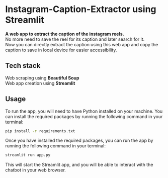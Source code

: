 # Instagram-Caption-Extractor using Streamlit

**A web app to extract the caption of the instagram reels.** <br/>
No more need to save the reel for its caption and later search for it.<br/>
Now you can directly extract the caption using this web app and copy the caption to save in local device for easier accessibility.

## Tech stack
Web scraping using **Beautiful Soup**<br/>
Web app creation using **Streamlit**

## Usage

To run the app, you will need to have Python installed on your machine. You can install the required packages by running the following command in your terminal:

```bash
pip install -r requirements.txt
```

Once you have installed the required packages, you can run the app by running the following command in your terminal:

```bash
streamlit run app.py
```

This will start the Streamlit app, and you will be able to interact with the chatbot in your web browser.
